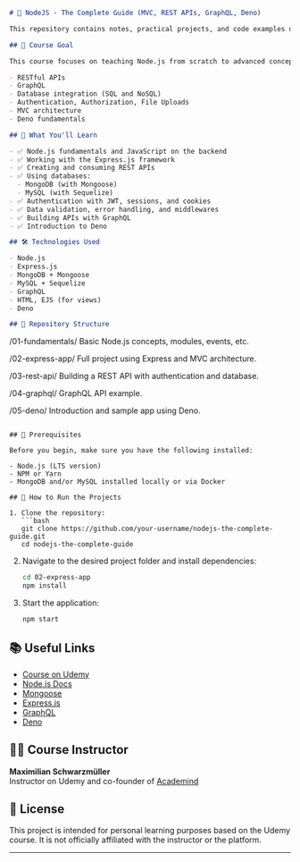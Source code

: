 

```markdown
# 📘 NodeJS - The Complete Guide (MVC, REST APIs, GraphQL, Deno)

This repository contains notes, practical projects, and code examples developed while following the [NodeJS - The Complete Guide](https://www.udemy.com/course/nodejs-the-complete-guide/) course by **Maximilian Schwarzmüller** on Udemy.

## 🎯 Course Goal

This course focuses on teaching Node.js from scratch to advanced concepts, covering modern backend development techniques such as:

- RESTful APIs
- GraphQL
- Database integration (SQL and NoSQL)
- Authentication, Authorization, File Uploads
- MVC architecture
- Deno fundamentals

## 🧠 What You'll Learn

- ✅ Node.js fundamentals and JavaScript on the backend
- ✅ Working with the Express.js framework
- ✅ Creating and consuming REST APIs
- ✅ Using databases:
  - MongoDB (with Mongoose)
  - MySQL (with Sequelize)
- ✅ Authentication with JWT, sessions, and cookies
- ✅ Data validation, error handling, and middlewares
- ✅ Building APIs with GraphQL
- ✅ Introduction to Deno

## 🛠 Technologies Used

- Node.js
- Express.js
- MongoDB + Mongoose
- MySQL + Sequelize
- GraphQL
- HTML, EJS (for views)
- Deno

## 📂 Repository Structure

```
/01-fundamentals/
  Basic Node.js concepts, modules, events, etc.
  
/02-express-app/
  Full project using Express and MVC architecture.
  
/03-rest-api/
  Building a REST API with authentication and database.

/04-graphql/
  GraphQL API example.

/05-deno/
  Introduction and sample app using Deno.
```

## 📌 Prerequisites

Before you begin, make sure you have the following installed:

- Node.js (LTS version)
- NPM or Yarn
- MongoDB and/or MySQL installed locally or via Docker

## 🚀 How to Run the Projects

1. Clone the repository:
   ```bash
   git clone https://github.com/your-username/nodejs-the-complete-guide.git
   cd nodejs-the-complete-guide
   ```

2. Navigate to the desired project folder and install dependencies:
   ```bash
   cd 02-express-app
   npm install
   ```

3. Start the application:
   ```bash
   npm start
   ```

## 📚 Useful Links

- [Course on Udemy](https://www.udemy.com/course/nodejs-the-complete-guide/)
- [Node.js Docs](https://nodejs.org/)
- [Mongoose](https://mongoosejs.com/)
- [Express.js](https://expressjs.com/)
- [GraphQL](https://graphql.org/)
- [Deno](https://deno.land/)

## 👨‍💻 Course Instructor

**Maximilian Schwarzmüller**  
Instructor on Udemy and co-founder of [Academind](https://academind.com/)

## 📝 License

This project is intended for personal learning purposes based on the Udemy course. It is not officially affiliated with the instructor or the platform.

---
```

